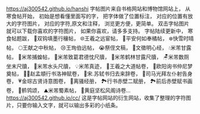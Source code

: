 https://aj300542.github.io/hanshi
字帖图片来自书格网站和博物馆网站上，
从寒食帖开始，
初始是想看懂里面写的字，
把字体做了位置标注，
对应的位置有放大的字符图片，
对应的字符,原文和注释，
浏览更方便，更简单。
双击字帖图片就可以下载你喜欢的字符图片，
如果你喜欢，请多多支持。
字帖陆续更新中，
寒食帖题跋，
🤝双钩填墨行穰帖，
🌐王羲之远宦帖，
🍊平安何如奉橘帖，
❄️快雪时晴帖，
🌕王献之中秋帖，
😢王珣伯远帖，
😭祭侄文稿，
💝文徵明心经，
💧米芾甘露帖，
🦗米芾捕蝗帖，
🚢米芾致葛君德忱尺牘，
🧋米芾鹤林甘露尺牘，
🪑米芾数厕坐末尺牘，
🧾米芾水头尺牘，
💡米芾真迹，
🪷王羲之大道帖卷，
🌌欧阳询书仲尼梦奠帖，
🧜‍♀️赵孟頫行书洛神赋卷，
🛫宋.苏轼书归去来辞卷，
🤲司马光拜左仆射告身卷，
💗金琮古贤诗意图卷，
🌋离骚经册，
🏞️行书赤壁二赋册，
🏞️前后赤壁赋书画卷，
🪿鹡鸰颂，
⛰️米芾蜀素帖，
🌄黄庭坚松风阁诗卷...
https://aj300542.github.io/cc/ 这是字帖网站的衍生网站，收集了整理的字符图片，只要你输入文字，就可以输出多彩的小纸条。
